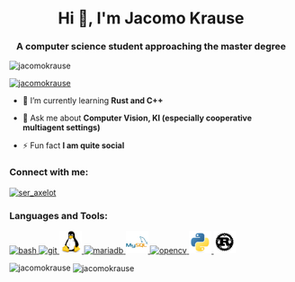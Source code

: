 <h1 align="center">Hi 👋, I'm Jacomo Krause</h1>
<h3 align="center">A computer science student approaching the master degree</h3>

<p align="left"> <img src="https://komarev.com/ghpvc/?username=jacomokrause&label=Profile%20views&color=0e75b6&style=flat" alt="jacomokrause" /> </p>

<p align="left"> <a href="https://github.com/ryo-ma/github-profile-trophy"><img src="https://github-profile-trophy.vercel.app/?username=jacomokrause" alt="jacomokrause" /></a> </p>

- 🌱 I’m currently learning **Rust and C++**

- 💬 Ask me about **Computer Vision, KI (especially cooperative multiagent settings)**

- ⚡ Fun fact **I am quite social**

<h3 align="left">Connect with me:</h3>
<p align="left">
<a href="https://stackoverflow.com/users/ser_axelot" target="blank"><img align="center" src="https://raw.githubusercontent.com/rahuldkjain/github-profile-readme-generator/master/src/images/icons/Social/stack-overflow.svg" alt="ser_axelot" height="30" width="40" /></a>
</p>

<h3 align="left">Languages and Tools:</h3>
<p align="left"> <a href="https://www.gnu.org/software/bash/" target="_blank" rel="noreferrer"> <img src="https://www.vectorlogo.zone/logos/gnu_bash/gnu_bash-icon.svg" alt="bash" width="40" height="40"/> </a> <a href="https://git-scm.com/" target="_blank" rel="noreferrer"> <img src="https://www.vectorlogo.zone/logos/git-scm/git-scm-icon.svg" alt="git" width="40" height="40"/> </a> <a href="https://www.linux.org/" target="_blank" rel="noreferrer"> <img src="https://raw.githubusercontent.com/devicons/devicon/master/icons/linux/linux-original.svg" alt="linux" width="40" height="40"/> </a> <a href="https://mariadb.org/" target="_blank" rel="noreferrer"> <img src="https://www.vectorlogo.zone/logos/mariadb/mariadb-icon.svg" alt="mariadb" width="40" height="40"/> </a> <a href="https://www.mysql.com/" target="_blank" rel="noreferrer"> <img src="https://raw.githubusercontent.com/devicons/devicon/master/icons/mysql/mysql-original-wordmark.svg" alt="mysql" width="40" height="40"/> </a> <a href="https://opencv.org/" target="_blank" rel="noreferrer"> <img src="https://www.vectorlogo.zone/logos/opencv/opencv-icon.svg" alt="opencv" width="40" height="40"/> </a> <a href="https://www.python.org" target="_blank" rel="noreferrer"> <img src="https://raw.githubusercontent.com/devicons/devicon/master/icons/python/python-original.svg" alt="python" width="40" height="40"/> </a> <a href="https://www.rust-lang.org" target="_blank" rel="noreferrer"> <img src="https://raw.githubusercontent.com/devicons/devicon/master/icons/rust/rust-plain.svg" alt="rust" width="40" height="40"/> </a> </p>

<p><img align="left" src="https://github-readme-stats.vercel.app/api/top-langs?username=jacomokrause&show_icons=true&locale=en&layout=compact" alt="jacomokrause" /></p>

<p>&nbsp;<img align="center" src="https://github-readme-stats.vercel.app/api?username=jacomokrause&show_icons=true&locale=en" alt="jacomokrause" /></p>

